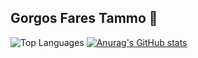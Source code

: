 ## Gorgos Fares Tammo 👋


![Top Languages](https://github-readme-stats.vercel.app/api/top-langs/?username=Gorgostammos&layout=compact)
[![Anurag's GitHub stats](https://github-readme-stats.vercel.app/api?username=Gorgostammos)](https://github.com/anuraghazra/github-readme-stats)
